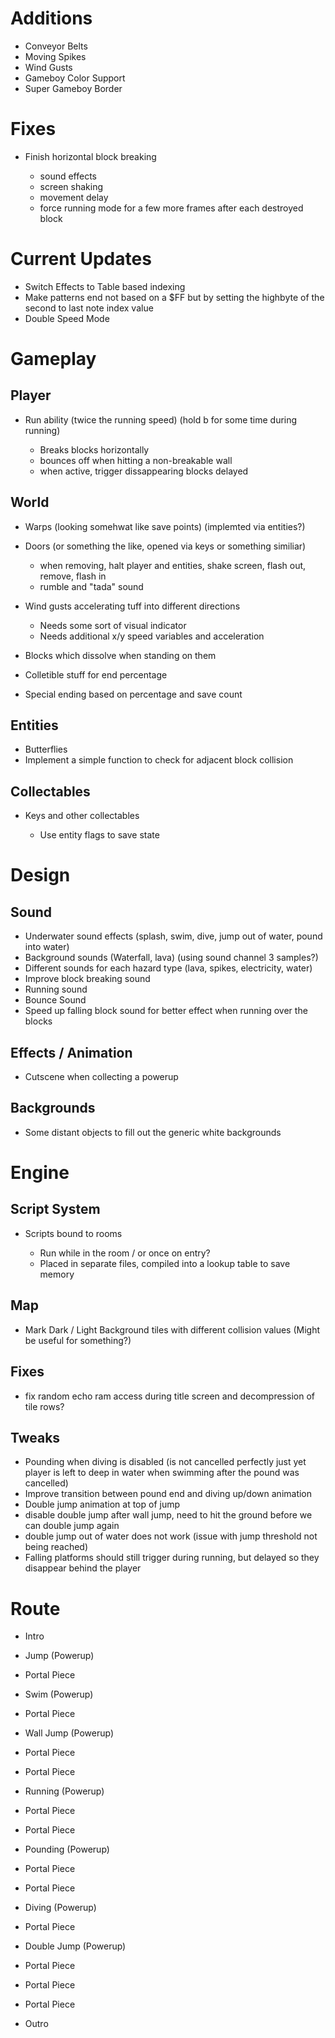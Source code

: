 
# Additions

- Conveyor Belts
- Moving Spikes
- Wind Gusts
- Gameboy Color Support
- Super Gameboy Border


# Fixes

- Finish horizontal block breaking

    - sound effects
    - screen shaking
    - movement delay
    - force running mode for a few more frames after each destroyed block


# Current Updates

- Switch Effects to Table based indexing
- Make patterns end not based on a $FF but by setting the highbyte of the second to last note index value
- Double Speed Mode



# Gameplay

## Player

- Run ability (twice the running speed) (hold b for some time during running)

    - Breaks blocks horizontally
    - bounces off when hitting a non-breakable wall
    - when active, trigger dissappearing blocks delayed

## World

- Warps (looking somehwat like save points) (implemted via entities?)
- Doors (or something the like, opened via keys or something similiar)

    - when removing, halt player and entities, shake screen, flash out, remove, flash in
    - rumble and "tada" sound

- Wind gusts accelerating tuff into different directions

    - Needs some sort of visual indicator
    - Needs additional x/y speed variables and acceleration

- Blocks which dissolve when standing on them

- Colletible stuff for end percentage
- Special ending based on percentage and save count

## Entities

- Butterflies
- Implement a simple function to check for adjacent block collision


## Collectables

- Keys and other collectables

    - Use entity flags to save state


# Design

## Sound

- Underwater sound effects (splash, swim, dive, jump out of water, pound into water)
- Background sounds (Waterfall, lava) (using sound channel 3 samples?)
- Different sounds for each hazard type (lava, spikes, electricity, water)
- Improve block breaking sound
- Running sound
- Bounce Sound
- Speed up falling block sound for better effect when running over the blocks

## Effects / Animation

- Cutscene when collecting a powerup

## Backgrounds

- Some distant objects to fill out the generic white backgrounds


# Engine

## Script System

- Scripts bound to rooms

    - Run while in the room / or once on entry?
    - Placed in separate files, compiled into a lookup table to save memory

## Map

- Mark Dark / Light Background tiles with different collision values (Might be useful for something?)


## Fixes

- fix random echo ram access during title screen and decompression of tile rows?


## Tweaks

- Pounding when diving is disabled (is not cancelled perfectly just yet player is left to deep in water when swimming after the pound was cancelled)
- Improve transition between pound end and diving up/down animation
- Double jump animation at top of jump
- disable double jump after wall jump, need to hit the ground before we can double jump again
- double jump out of water does not work (issue with jump threshold not being reached)
- Falling platforms should still trigger during running, but delayed so they disappear behind the player


# Route

- Intro
- Jump (Powerup)
- Portal Piece

- Swim (Powerup)
- Portal Piece

- Wall Jump (Powerup)
- Portal Piece
- Portal Piece

- Running (Powerup)
- Portal Piece
- Portal Piece

- Pounding (Powerup)
- Portal Piece
- Portal Piece

- Diving (Powerup)
- Portal Piece

- Double Jump (Powerup)
- Portal Piece
- Portal Piece
- Portal Piece

- Outro

